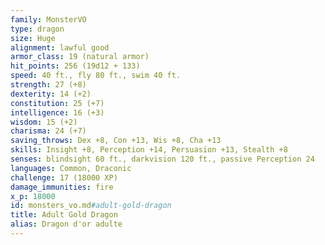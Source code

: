 ```yaml
---
family: MonsterVO
type: dragon
size: Huge
alignment: lawful good
armor_class: 19 (natural armor)
hit_points: 256 (19d12 + 133)
speed: 40 ft., fly 80 ft., swim 40 ft.
strength: 27 (+8)
dexterity: 14 (+2)
constitution: 25 (+7)
intelligence: 16 (+3)
wisdom: 15 (+2)
charisma: 24 (+7)
saving_throws: Dex +8, Con +13, Wis +8, Cha +13
skills: Insight +8, Perception +14, Persuasion +13, Stealth +8
senses: blindsight 60 ft., darkvision 120 ft., passive Perception 24
languages: Common, Draconic
challenge: 17 (18000 XP)
damage_immunities: fire
x_p: 18000
id: monsters_vo.md#adult-gold-dragon
title: Adult Gold Dragon
alias: Dragon d'or adulte
---
```


